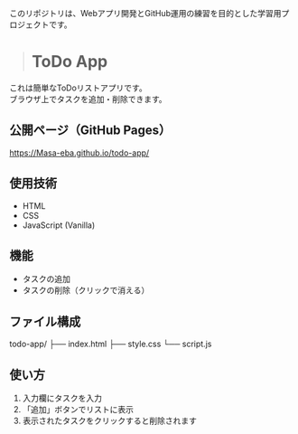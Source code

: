 このリポジトリは、Webアプリ開発とGitHub運用の練習を目的とした学習用プロジェクトです。
>
> # ToDo App

これは簡単なToDoリストアプリです。  
ブラウザ上でタスクを追加・削除できます。

## 公開ページ（GitHub Pages）
https://Masa-eba.github.io/todo-app/

##  使用技術
- HTML
- CSS
- JavaScript (Vanilla)

##  機能
- タスクの追加
- タスクの削除（クリックで消える）

##  ファイル構成

todo-app/
├── index.html
├── style.css
└── script.js

##  使い方
1. 入力欄にタスクを入力
2. 「追加」ボタンでリストに表示
3. 表示されたタスクをクリックすると削除されます

